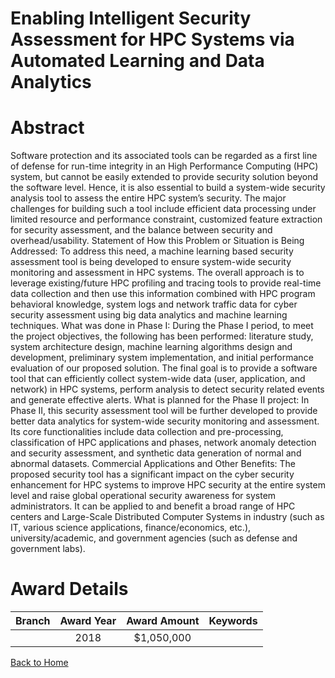 
Enabling Intelligent Security Assessment for HPC Systems via Automated Learning and Data Analytics
==================================================================================================

# Abstract


Software protection and its associated tools can be regarded as a first line of defense for run-time integrity in an High Performance Computing (HPC) system, but cannot be easily extended to provide security solution beyond the software level. Hence, it is also essential to build a system-wide security analysis tool to assess the entire HPC system’s security. The major challenges for building such a tool include efficient data processing under limited resource and performance constraint, customized feature extraction for security assessment, and the balance between security and overhead/usability. Statement of How this Problem or Situation is Being Addressed: To address this need, a machine learning based security assessment tool is being developed to ensure system-wide security monitoring and assessment in HPC systems. The overall approach is to leverage existing/future HPC profiling and tracing tools to provide real-time data collection and then use this information combined with HPC program behavioral knowledge, system logs and network traffic data for cyber security assessment using big data analytics and machine learning techniques. What was done in Phase I: During the Phase I period, to meet the project objectives, the following has been performed: literature study, system architecture design, machine learning algorithms design and development, preliminary system implementation, and initial performance evaluation of our proposed solution. The final goal is to provide a software tool that can efficiently collect system-wide data (user, application, and network) in HPC systems, perform analysis to detect security related events and generate effective alerts. What is planned for the Phase II project: In Phase II, this security assessment tool will be further developed to provide better data analytics for system-wide security monitoring and assessment. Its core functionalities include data collection and pre-processing, classification of HPC applications and phases, network anomaly detection and security assessment, and synthetic data generation of normal and abnormal datasets. Commercial Applications and Other Benefits: The proposed security tool has a significant impact on the cyber security enhancement for HPC systems to improve HPC security at the entire system level and raise global operational security awareness for system administrators. It can be applied to and benefit a broad range of HPC centers and Large-Scale Distributed Computer Systems in industry (such as IT, various science applications, finance/economics, etc.), university/academic, and government agencies (such as defense and government labs).  

# Award Details

|Branch|Award Year|Award Amount|Keywords|
| :---: | :---: | :---: | :---: |
||2018|$1,050,000||
  
  


[Back to Home](https://github.com/chrischow/dod_sbir_awards/Reports/CC/#731)